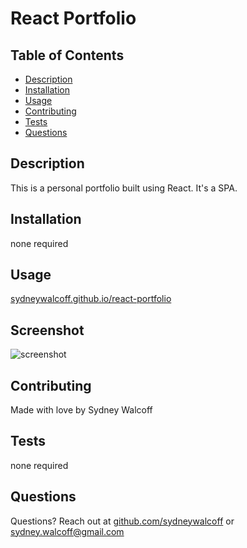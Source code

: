 # React Portfolio 

## Table of Contents
* [Description](#description)
* [Installation](#installation)
* [Usage](#usage) 
* [Contributing](#contributing)
* [Tests](#tests)
* [Questions](#questions)

## Description
This is a personal portfolio built using React. It's a SPA.

## Installation
none required

## Usage
[sydneywalcoff.github.io/react-portfolio](sydneywalcoff.github.io/react-portfolio)

## Screenshot
![screenshot](https://user-images.githubusercontent.com/75542938/123481998-6419a380-d5b9-11eb-941d-9563a1f3dbc0.png)

## Contributing
Made with love by Sydney Walcoff

## Tests
none required

## Questions
Questions? Reach out at [github.com/sydneywalcoff](github.com/sydneywalcoff) or sydney.walcoff@gmail.com
  
